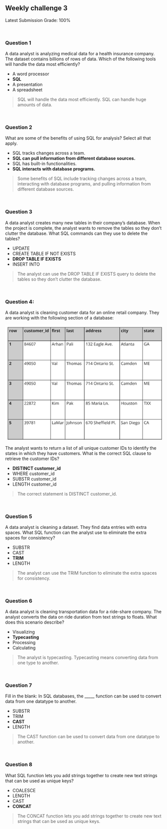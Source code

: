 ## Weekly challenge 3

Latest Submission Grade: 100%

&nbsp;

### Question 1

A data analyst is analyzing medical data for a health insurance company. The dataset contains billions of rows of data. Which of the following tools will handle the data most efficiently? 

* A word processor 
* **SQL**
* A presentation 
* A spreadsheet

> SQL will handle the data most efficiently. SQL can handle huge amounts of data. 

&nbsp;

### Question 2

What are some of the benefits of using SQL for analysis? Select all that apply.

* SQL tracks changes across a team.
* **SQL can pull information from different database sources.**
* SQL has built-in functionalities.
* **SQL interacts with database programs.**

> Some benefits of SQL include tracking changes across a team, interacting with database programs, and pulling information from different database sources.

&nbsp;

### Question 3

A data analyst creates many new tables in their company’s database. When the project is complete, the analyst wants to remove the tables so they don’t clutter the database. What SQL commands can they use to delete the tables? 

* UPDATE 
* CREATE TABLE IF NOT EXISTS 
* **DROP TABLE IF EXISTS**
* INSERT INTO 

> The analyst can use the DROP TABLE IF EXISTS query to delete the tables so they don’t clutter the database. 

&nbsp;

### Question 4:

A data analyst is cleaning customer data for an online retail company. They are working with the following section of a database:

![img](img/table.jpg)

The analyst wants to return a list of all unique customer IDs to identify the states in which they have customers. What is the correct SQL clause to retrieve the customer IDs?


* **DISTINCT customer_id**
* WHERE customer_id
* SUBSTR customer_id
* LENGTH customer_id

> The correct statement is DISTINCT customer_id.

&nbsp;

### Question 5

A data analyst is cleaning a dataset. They find data entries with extra spaces. What SQL function can the analyst use to eliminate the extra spaces for consistency? 

* SUBSTR
* CAST
* **TRIM**
* LENGTH

> The analyst can use the TRIM function to eliminate the extra spaces for consistency. 

&nbsp;

### Question 6

A data analyst is cleaning transportation data for a ride-share company. The analyst converts the data on ride duration from text strings to floats. What does this scenario describe? 


* Visualizing 
* **Typecasting**
* Processing 
* Calculating 

> The analyst is typecasting. Typecasting means converting data from one type to another. 

&nbsp;

### Question 7
Fill in the blank: In SQL databases, the _____ function can be used to convert data from one datatype to another. 

* SUBSTR
* TRIM
* **CAST**
* LENGTH

> The CAST function can be used to convert data from one datatype to another. 

&nbsp;

### Question 8

What SQL function lets you add strings together to create new text strings that can be used as unique keys? 

* COALESCE
* LENGTH
* CAST
* **CONCAT**

> The CONCAT function lets you add strings together to create new text strings that can be used as unique keys.
